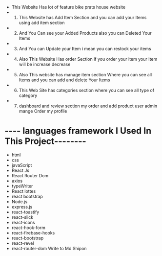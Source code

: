 - This Website Has lot of feature bike prats house website
- 1. This Website has Add Item Section and you can add your Items using add item section
- 2. And You Can see your Added Products also you can Deleted Your Items
- 3. And You can Update your Item i mean you can restock your items
- 4. Also This Website Has order Section if you order your item your Item will be increase decrease
- 5. Also This website has manage item section Where you can see all Items and you can add and delete Your Items
- 6. This Web Site has categories section where you can see all type of category
- 7. dashboard and review section my order and add product user admin mange Order my profile

# ---- languages framework I Used In This Project--------

- html
- css
- javaScript
- React Js
- React Router Dom
- axios
- typeWriter
- React lottes
- react bootstrap
- Node.js
- express.js
- react-toastify
- react-slick
- react-icons
- react-hook-form
- react-firebase-hooks
- react-bootstrap
- react-revel
- react-router-dom
  Write to Md Shipon
